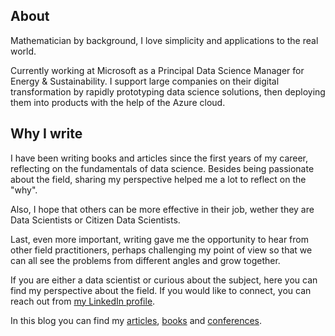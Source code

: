
## About

Mathematician by background, I love simplicity and applications to the real world.

Currently working at Microsoft as a Principal Data Science Manager for Energy & Sustainability. I support large companies on their digital transformation by rapidly prototyping data science solutions, then deploying them into products with the help of the Azure cloud.


## Why I write

I have been writing books and articles since the first years of my career, reflecting on the fundamentals of data science. Besides being passionate about the field, sharing my perspective helped me a lot to reflect on the "why".

Also, I hope that others can be more effective in their job, wether they are Data Scientists or Citizen Data Scientists.

Last, even more important, writing gave me the opportunity to hear from other field practitioners, perhaps challenging my point of view so that we can all see the problems from different angles and grow together.

If you are either a data scientist or curious about the subject, here you can find my perspective about the field. If you would like to connect, you can reach out from [my LinkedIn profile](https://uk.linkedin.com/in/michele-usuelli-1b84b460).

In this blog you can find my [articles](pages/articles.md),  [books](pages/books.md) and [conferences](pages/conferences.md).

